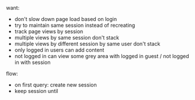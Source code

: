 

want:

- don't slow down page load based on login
- try to maintain same session instead of recreating
- track page views by session
- multiple views by same session don't stack
- multiple views by different session by same user don't stack
- only logged in users can add content
- not logged in can view
some grey area with logged in guest / not logged in with session


flow:

- on first query: create new session
- keep session until 



